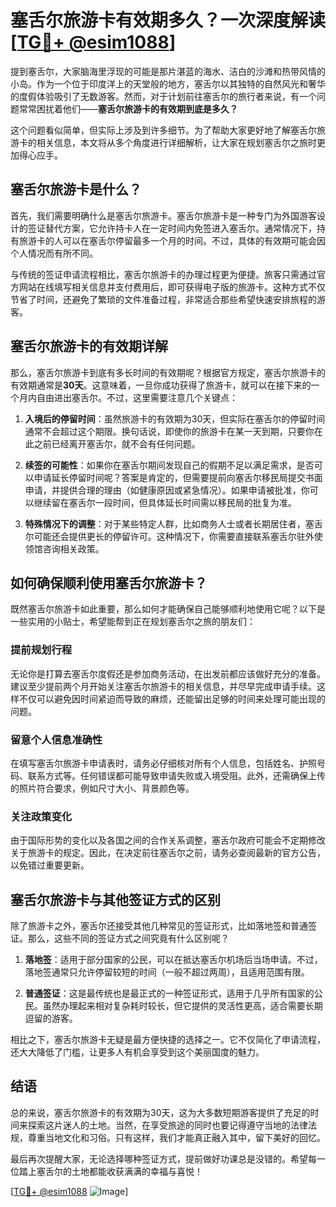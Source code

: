 # 塞舌尔旅游卡有效期多久？一次深度解读[[TG💪+ @esim1088](https://t.me/s/esim1088)]

提到塞舌尔，大家脑海里浮现的可能是那片湛蓝的海水、洁白的沙滩和热带风情的小岛。作为一个位于印度洋上的天堂般的地方，塞舌尔以其独特的自然风光和奢华的度假体验吸引了无数游客。然而，对于计划前往塞舌尔的旅行者来说，有一个问题常常困扰着他们——**塞舌尔旅游卡的有效期到底是多久？**

这个问题看似简单，但实际上涉及到许多细节。为了帮助大家更好地了解塞舌尔旅游卡的相关信息，本文将从多个角度进行详细解析，让大家在规划塞舌尔之旅时更加得心应手。

## 塞舌尔旅游卡是什么？

首先，我们需要明确什么是塞舌尔旅游卡。塞舌尔旅游卡是一种专门为外国游客设计的签证替代方案，它允许持卡人在一定时间内免签进入塞舌尔。通常情况下，持有旅游卡的人可以在塞舌尔停留最多一个月的时间。不过，具体的有效期可能会因个人情况而有所不同。

与传统的签证申请流程相比，塞舌尔旅游卡的办理过程更为便捷。旅客只需通过官方网站在线填写相关信息并支付费用后，即可获得电子版的旅游卡。这种方式不仅节省了时间，还避免了繁琐的文件准备过程，非常适合那些希望快速安排旅程的游客。

## 塞舌尔旅游卡的有效期详解

那么，塞舌尔旅游卡到底有多长时间的有效期呢？根据官方规定，塞舌尔旅游卡的有效期通常是**30天**。这意味着，一旦你成功获得了旅游卡，就可以在接下来的一个月内自由进出塞舌尔。不过，这里需要注意几个关键点：

1. **入境后的停留时间**：虽然旅游卡的有效期为30天，但实际在塞舌尔的停留时间通常不会超过这个期限。换句话说，即使你的旅游卡在某一天到期，只要你在此之前已经离开塞舌尔，就不会有任何问题。
   
2. **续签的可能性**：如果你在塞舌尔期间发现自己的假期不足以满足需求，是否可以申请延长停留时间呢？答案是肯定的，但需要提前向塞舌尔移民局提交书面申请，并提供合理的理由（如健康原因或紧急情况）。如果申请被批准，你可以继续留在塞舌尔一段时间，但具体延长时间需以移民局的批复为准。

3. **特殊情况下的调整**：对于某些特定人群，比如商务人士或者长期居住者，塞舌尔可能还会提供更长的停留许可。这种情况下，你需要直接联系塞舌尔驻外使领馆咨询相关政策。

## 如何确保顺利使用塞舌尔旅游卡？

既然塞舌尔旅游卡如此重要，那么如何才能确保自己能够顺利地使用它呢？以下是一些实用的小贴士，希望能帮到正在规划塞舌尔之旅的朋友们：

### 提前规划行程

无论你是打算去塞舌尔度假还是参加商务活动，在出发前都应该做好充分的准备。建议至少提前两个月开始关注塞舌尔旅游卡的相关信息，并尽早完成申请手续。这样不仅可以避免因时间紧迫而导致的麻烦，还能留出足够的时间来处理可能出现的问题。

### 留意个人信息准确性

在填写塞舌尔旅游卡申请表时，请务必仔细核对所有个人信息，包括姓名、护照号码、联系方式等。任何错误都可能导致申请失败或入境受阻。此外，还需确保上传的照片符合要求，例如尺寸大小、背景颜色等。

### 关注政策变化

由于国际形势的变化以及各国之间的合作关系调整，塞舌尔政府可能会不定期修改关于旅游卡的规定。因此，在决定前往塞舌尔之前，请务必查阅最新的官方公告，以免错过重要更新。

## 塞舌尔旅游卡与其他签证方式的区别

除了旅游卡之外，塞舌尔还接受其他几种常见的签证形式，比如落地签和普通签证。那么，这些不同的签证方式之间究竟有什么区别呢？

1. **落地签**：适用于部分国家的公民，可以在抵达塞舌尔机场后当场申请。不过，落地签通常只允许停留较短的时间（一般不超过两周），且适用范围有限。
   
2. **普通签证**：这是最传统也是最正式的一种签证形式，适用于几乎所有国家的公民。虽然办理起来相对复杂耗时较长，但它提供的灵活性更高，适合需要长期逗留的游客。

相比之下，塞舌尔旅游卡无疑是最方便快捷的选择之一。它不仅简化了申请流程，还大大降低了门槛，让更多人有机会享受到这个美丽国度的魅力。

## 结语

总的来说，塞舌尔旅游卡的有效期为30天，这为大多数短期游客提供了充足的时间来探索这片迷人的土地。当然，在享受旅途的同时也要记得遵守当地的法律法规，尊重当地文化和习俗。只有这样，我们才能真正融入其中，留下美好的回忆。

最后再次提醒大家，无论选择哪种签证方式，提前做好功课总是没错的。希望每一位踏上塞舌尔的土地都能收获满满的幸福与喜悦！

[[TG💪+ @esim1088](https://t.me/s/esim1088) ![Image](https://i.postimg.cc/4NQfJmqS/Snipaste-2025-05-13-00-14-12.png)]